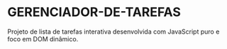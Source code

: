 # GERENCIADOR-DE-TAREFAS
Projeto de lista de tarefas interativa desenvolvida com JavaScript puro e foco em DOM dinâmico.
